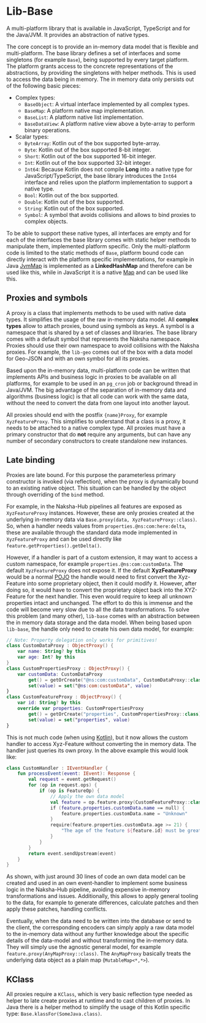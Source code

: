 # Lib-Base
A multi-platform library that is available in JavaScript, TypeScript and for the Java/JVM. It provides an abstraction of native types.

The core concept is to provide an in-memory data model that is flexible and multi-platform. The base library defines a set of interfaces and some singletons (for example `Base`), being supported by every target platform. The platform grants access to the concrete representations of the abstractions, by providing the singletons with helper methods. This is used to access the data being in memory. The in memory data only persists out of the following basic pieces:

- Complex types:
  - `BaseObject`: A virtual interface implemented by all complex types.
  - `BaseMap`: A platform native map implementation.
  - `BaseList`: A platform native list implementation.
  - `BaseDataView`: A platform native view above a byte-array to perform binary operations.
- Scalar types:
  - `ByteArray`: Kotlin out of the box supported byte-array.
  - `Byte`: Kotlin out of the box supported 8-bit integer.
  - `Short`: Kotlin out of the box supported 16-bit integer.
  - `Int`: Kotlin out of the box supported 32-bit integer.
  - `Int64`: Because Kotlin does not compile **Long** into a native type for JavaScript/TypeScript, the base library introduces the `Int64` interface and relies upon the platform implementation to support a native type.
  - `Bool`: Kotlin out of the box supported.
  - `Double`: Kotlin out of the box supported.
  - `String`: Kotlin out of the box supported.
  - `Symbol`: A symbol that avoids collisions and allows to bind proxies to complex objects.

To be able to support these native types, all interfaces are empty and for each of the interfaces the base library comes with static helper methods to manipulate them, implemented platform specific. Only the multi-platform code is limited to the static methods of `Base`, platform bound code can directly interact with the platform specific implementations, for example in Java [JvmMap](src/jvmMain/kotlin/JvmMap.kt) is implemented as a **LinkedHashMap** and therefore can be used like this, while in JavaScript it is a native [Map](https://developer.mozilla.org/en-US/docs/Web/JavaScript/Reference/Global_Objects/Map) and can be used like this.

## Proxies and symbols
A proxy is a class that implements methods to be used with native data types. It simplifies the usage of the raw in-memory data model. All **complex types** allow to attach proxies, bound using symbols as keys. A symbol is a namespace that is shared by a set of classes and libraries. The base library comes with a default symbol that represents the Naksha namespace. Proxies should use their own namespace to avoid collisions with the Naksha proxies. For example, the `lib-geo` comes out of the box with a data model for Geo-JSON and with an own symbol for all its proxies.

Based upon the in-memory data, multi-platform code can be written that implements APIs and business logic in proxies to be available on all platforms, for example to be used in an `pg_cron` job or background thread in Java/JVM. The big advantage of the separation of in-memory data and algorithms (business logic) is that all code can work with the same data, without the need to convert the data from one layout into another layout.

All proxies should end with the postfix `{name}Proxy`, for example `XyzFeatureProxy`. This simplifies to understand that a class is a proxy, it needs to be attached to a native complex type. All proxies must have a primary constructor that do **not** require any arguments, but can have any number of secondary constructors to create standalone new instances.

## Late binding
Proxies are late bound. For this purpose the parameterless primary constructor is invoked (via reflection), when the proxy is dynamically bound to an existing native object. This situation can be handled by the object through overriding of the `bind` method.

For example, in the Naksha-Hub pipelines all features are exposed as `XyzFeatureProxy` instances. However, these are only proxies created at the underlying in-memory data via `Base.proxy(data, XyzFeatureProxy::class)`. So, when a handler needs values from `properties.@ns:com:here:delta`, these are available through the standard data mode implemented in `XyzFeatureProxy` and can be used directly like `feature.getProperties().getDelta()`.

However, if a handler is part of a custom extension, it may want to access a custom namespace, for example `properties.@ns:com:customData`. The default `XyzFeatureProxy` does not expose it. If the default **XyzFeatureProxy** would be a normal [POJO](https://en.wikipedia.org/wiki/Plain_old_Java_object) the handle would need to first convert the Xyz-Feature into some proprietary object, then it could modify it. However, after doing so, it would have to convert the proprietary object back into the XYZ-Feature for the next handler. This even would require to keep all unknown properties intact and unchanged. The effort to do this is immense and the code will become very slow due to all the data transformations. To solve this problem (and many other), `lib-base` comes with an abstraction between the in memory data storage and the data model. When being based upon `lib-base`, the handle only need to create his own data model, for example:

```kotlin
// Note: Property delegation only works for primitives!
class CustomDataProxy : ObjectProxy() {
    var name: String? by this
    var age: Int? by this
}
class CustomPropertiesProxy : ObjectProxy() {
    var customData: CustomDataProxy
        get() = getOrCreate("@ns:com:customData", CustomDataProxy::class)
        set(value) = set("@ns:com:customData", value)
}
class CustomFeatureProxy : ObjectProxy() {
    var id: String? by this
    override var properties: CustomPropertiesProxy
        get() = getOrCreate("properties", CustomPropertiesProxy::class)
        set(value) = set("properties", value)
}
```

This is not much code (when using [Kotlin](https://kotlinlang.org/)), but it now allows the custom handler to access Xyz-Feature without converting the in memory data. The handler just queries its own proxy. In the above example this would look like:

```kotlin
class CustomHandler : IEventHandler {
    fun processEvent(event: IEvent): Response {
        val request = event.getRequest()
        for (op in request.ops) {
            if (op is FeatureOp) {
                // Apply the own data model
                val feature = op.feature.proxy(CustomFeatureProxy::class)
                if (feature.properties.customData.name == null) {
                    feature.properties.customData.name = "Unknown"
                }
                require(feature.properties.customData.age >= 21) {
                    "The age of the feature ${feature.id} must be greater/equal 21"
                }
            }
        }
        return event.sendUpstream(event)
    }
}
```

As shown, with just around 30 lines of code an own data model can be created and used in an own event-handler to implement some business logic in the Naksha-Hub pipeline, avoiding expensive in-memory transformations and issues. Additionally, this allows to apply general tooling to the data, for example to generate differences, calculate patches and then apply these patches, handling conflicts.

Eventually, when the data need to be written into the database or send to the client, the corresponding encoders can simply apply a raw data model to the in-memory data without any further knowledge about the specific details of the data-model and without transforming the in-memory data. They will simply use the agnostic general model, for example `feature.proxy(AnyMapProxy::class)`. The `AnyMapProxy` basically treats the underlying data object as a plain map (`MutableMap<*,*>`).

## KClass
All proxies require a `KClass`, which is very basic reflection type needed as helper to late create proxies at runtime and to cast children of proxies. In Java there is a helper method to simplify the usage of this Kotlin specific type: `Base.klassFor(SomeJava.class)`.
